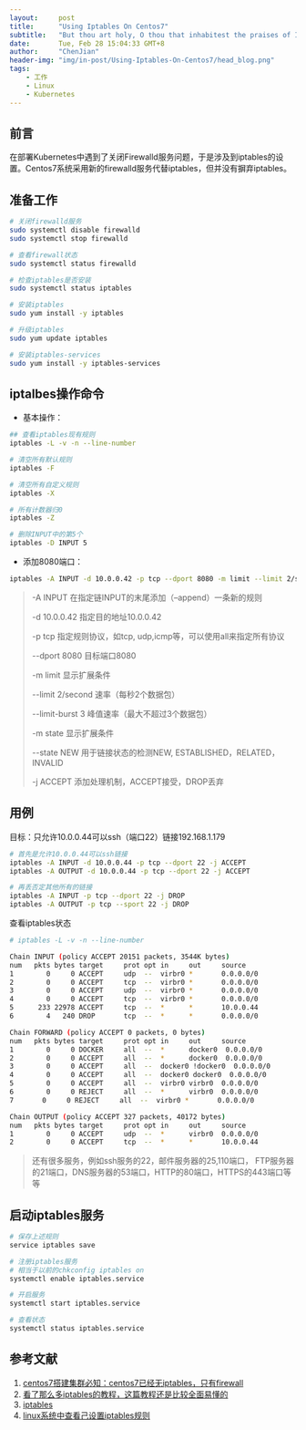 ```yaml
---
layout:     post
title:      "Using Iptables On Centos7"
subtitle:   "But thou art holy, O thou that inhabitest the praises of Israel. Psa 22:3"
date:       Tue, Feb 28 15:04:33 GMT+8
author:     "ChenJian"
header-img: "img/in-post/Using-Iptables-On-Centos7/head_blog.png"
tags:
    - 工作
    - Linux
    - Kubernetes
---
```


## 前言

在部署Kubernetes中遇到了关闭Firewalld服务问题，于是涉及到iptables的设置。Centos7系统采用新的firewalld服务代替iptables，但并没有摒弃iptables。

## 准备工作

``` bash
# 关闭firewalld服务
sudo systemctl disable firewalld
sudo systemctl stop firewalld

# 查看firewall状态
sudo systemctl status firewalld

# 检查iptables是否安装
sudo systemctl status iptables

# 安装iptables
sudo yum install -y iptables

# 升级iptables
sudo yum update iptables

# 安装iptables-services
sudo yum install -y iptables-services
```

## iptalbes操作命令

- 基本操作：

``` bash
## 查看iptables现有规则
iptables -L -v -n --line-number

# 清空所有默认规则
iptables -F

# 清空所有自定义规则
iptables -X

# 所有计数器归0
iptables -Z

# 删除INPUT中的第5个
iptables -D INPUT 5
```

- 添加8080端口：

``` bash
iptables -A INPUT -d 10.0.0.42 -p tcp --dport 8080 -m limit --limit 2/second --limit-burst 3 -m state --state NEW -j ACCEPT
```

> -A INPUT 在指定链INPUT的末尾添加（–append）一条新的规则
> 
> -d 10.0.0.42 指定目的地址10.0.0.42
> 
> -p tcp 指定规则协议，如tcp, udp,icmp等，可以使用all来指定所有协议
> 
> --dport 8080 目标端口8080
> 
> -m limit 显示扩展条件
> 
> --limit 2/second 速率（每秒2个数据包）
> 
> --limit-burst 3 峰值速率（最大不超过3个数据包）
> 
> -m state 显示扩展条件
> 
> --state NEW 用于链接状态的检测NEW, ESTABLISHED，RELATED，INVALID
> 
> -j ACCEPT 添加处理机制，ACCEPT接受，DROP丢弃

## 用例

目标：只允许10.0.0.44可以ssh（端口22）链接192.168.1.179

``` bash
# 首先是允许10.0.0.44可以ssh链接
iptables -A INPUT -d 10.0.0.44 -p tcp --dport 22 -j ACCEPT
iptables -A OUTPUT -d 10.0.0.44 -p tcp --dport 22 -j ACCEPT

# 再丢否定其他所有的链接
iptables -A INPUT -p tcp --dport 22 -j DROP
iptables -A OUTPUT -p tcp --sport 22 -j DROP
```

查看iptables状态

``` bash
# iptables -L -v -n --line-number

Chain INPUT (policy ACCEPT 20151 packets, 3544K bytes)
num   pkts bytes target     prot opt in     out     source               destination         
1        0     0 ACCEPT     udp  --  virbr0 *       0.0.0.0/0            0.0.0.0/0            udp dpt:53
2        0     0 ACCEPT     tcp  --  virbr0 *       0.0.0.0/0            0.0.0.0/0            tcp dpt:53
3        0     0 ACCEPT     udp  --  virbr0 *       0.0.0.0/0            0.0.0.0/0            udp dpt:67
4        0     0 ACCEPT     tcp  --  virbr0 *       0.0.0.0/0            0.0.0.0/0            tcp dpt:67
5      233 22978 ACCEPT     tcp  --  *      *       10.0.0.44            0.0.0.0/0            tcp dpt:22
6        4   240 DROP       tcp  --  *      *       0.0.0.0/0            0.0.0.0/0            tcp dpt:22

Chain FORWARD (policy ACCEPT 0 packets, 0 bytes)
num   pkts bytes target     prot opt in     out     source               destination         
1        0     0 DOCKER     all  --  *      docker0  0.0.0.0/0            0.0.0.0/0           
2        0     0 ACCEPT     all  --  *      docker0  0.0.0.0/0            0.0.0.0/0            ctstate RELATED,ESTABLISHED
3        0     0 ACCEPT     all  --  docker0 !docker0  0.0.0.0/0            0.0.0.0/0           
4        0     0 ACCEPT     all  --  docker0 docker0  0.0.0.0/0            0.0.0.0/0         
5        0     0 ACCEPT     all  --  virbr0 virbr0  0.0.0.0/0            0.0.0.0/0           
6        0     0 REJECT     all  --  *      virbr0  0.0.0.0/0            0.0.0.0/0            reject-with icmp-port-unreachable
7       0     0 REJECT     all  --  virbr0 *       0.0.0.0/0            0.0.0.0/0            reject-with icmp-port-unreachable

Chain OUTPUT (policy ACCEPT 327 packets, 40172 bytes)
num   pkts bytes target     prot opt in     out     source               destination         
1        0     0 ACCEPT     udp  --  *      virbr0  0.0.0.0/0            0.0.0.0/0            udp dpt:68
2        0     0 ACCEPT     tcp  --  *      *       10.0.0.44            0.0.0.0/0            tcp dpt:22
```

> 还有很多服务，例如ssh服务的22，邮件服务器的25,110端口， FTP服务器的21端口，DNS服务器的53端口，HTTP的80端口，HTTPS的443端口等等

## 启动iptables服务

``` bash
# 保存上述规则
service iptables save

# 注册iptables服务
# 相当于以前的chkconfig iptables on
systemctl enable iptables.service

# 开启服务
systemctl start iptables.service

# 查看状态
systemctl status iptables.service
```

## 参考文献

1. [centos7搭建集群必知：centos7已经无iptables，只有firewall](http://www.aboutyun.com/thread-17535-1-1.html)
2. [看了那么多iptables的教程，这篇教程还是比较全面易懂的](https://www.91yun.org/archives/1690)
3. [iptables](http://79076431.blog.51cto.com/8977042/1811282)
4. [linux系统中查看己设置iptables规则](http://6226001001.blog.51cto.com/9243584/1826054)
